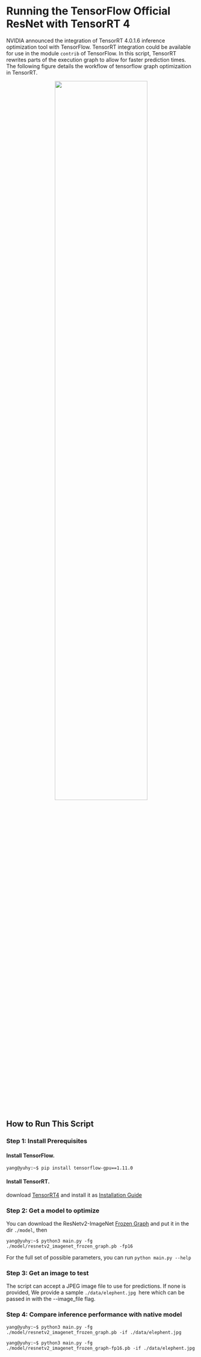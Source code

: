 # Running the TensorFlow Official ResNet with TensorRT 4

NVIDIA announced the integration of TensorRT 4.0.1.6 inference optimization tool with TensorFlow. TensorRT integration could be available for use in the module `contrib` of TensorFlow. In this script, TensorRT rewrites parts of the execution graph to allow for faster prediction times. The following figure details the workflow of tensorflow graph optimizaition in TensorRT.

<p align="center">
    <img width="70%" src="https://github.com/YunYang1994/Pytensort/blob/master/image/workflow.png" style="max-width:80%;">
    </a>
</p>

## How to Run This Script
### Step 1: Install Prerequisites
#### Install TensorFlow.
```bashrc
yang@yuhy:~$ pip install tensorflow-gpu==1.11.0
```
#### Install TensorRT.
download [TensorRT4](https://developer.nvidia.com/nvidia-tensorrt-download) and install it as [Installation Guide](https://docs.nvidia.com/deeplearning/sdk/tensorrt-install-guide/index.html)

### Step 2: Get a model to optimize

You can download the ResNetv2-ImageNet [Frozen Graph](http://download.tensorflow.org/models/official/resnetv2_imagenet_frozen_graph.pb) and put it in the dir `./model`, then <br>

```bashrc
yang@yuhy:~$ python3 main.py -fg ./model/resnetv2_imagenet_frozen_graph.pb -fp16
```
For the full set of possible parameters, you can run `python main.py --help`


### Step 3: Get an image to test
The script can accept a JPEG image file to use for predictions. If none is provided, We provide a sample `./data/elephent.jpg `here which can be passed in with the --image_file flag.


### Step 4: Compare inference performance with native model
```bashrc
yang@yuhy:~$ python3 main.py -fg ./model/resnetv2_imagenet_frozen_graph.pb -if ./data/elephent.jpg
```
```bashrc
yang@yuhy:~$ python3 main.py -fg ./model/resnetv2_imagenet_frozen_graph-fp16.pb -if ./data/elephent.jpg
```



